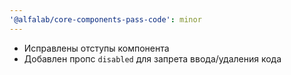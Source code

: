 ```yaml
---
'@alfalab/core-components-pass-code': minor
---
```


- Исправлены отступы компонента
- Добавлен пропс `disabled` для запрета ввода/удаления кода

